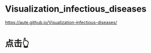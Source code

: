 # Visualization_infectious_diseases

https://aute.github.io/Visualization-infectious-diseases/

# 点击👆